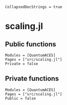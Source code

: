 ```@meta
CollapsedDocStrings = true
```

# scaling.jl

## Public functions

```@autodocs; canonical=false
Modules = [QuantumACES]
Pages = ["src/scaling.jl"]
Private = false
```

## Private functions

```@autodocs
Modules = [QuantumACES]
Pages = ["src/scaling.jl"]
Public = false
```
